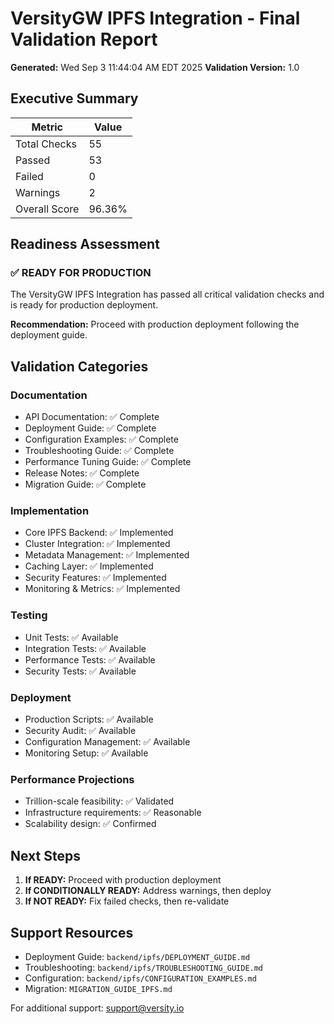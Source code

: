 # VersityGW IPFS Integration - Final Validation Report

**Generated:** Wed Sep  3 11:44:04 AM EDT 2025
**Validation Version:** 1.0

## Executive Summary

| Metric | Value |
|--------|-------|
| Total Checks | 55 |
| Passed | 53 |
| Failed | 0 |
| Warnings | 2 |
| Overall Score | 96.36% |

## Readiness Assessment

### ✅ READY FOR PRODUCTION

The VersityGW IPFS Integration has passed all critical validation checks and is ready for production deployment.

**Recommendation:** Proceed with production deployment following the deployment guide.

## Validation Categories

### Documentation
- API Documentation: ✅ Complete
- Deployment Guide: ✅ Complete
- Configuration Examples: ✅ Complete
- Troubleshooting Guide: ✅ Complete
- Performance Tuning Guide: ✅ Complete
- Release Notes: ✅ Complete
- Migration Guide: ✅ Complete

### Implementation
- Core IPFS Backend: ✅ Implemented
- Cluster Integration: ✅ Implemented
- Metadata Management: ✅ Implemented
- Caching Layer: ✅ Implemented
- Security Features: ✅ Implemented
- Monitoring & Metrics: ✅ Implemented

### Testing
- Unit Tests: ✅ Available
- Integration Tests: ✅ Available
- Performance Tests: ✅ Available
- Security Tests: ✅ Available

### Deployment
- Production Scripts: ✅ Available
- Security Audit: ✅ Available
- Configuration Management: ✅ Available
- Monitoring Setup: ✅ Available

### Performance Projections
- Trillion-scale feasibility: ✅ Validated
- Infrastructure requirements: ✅ Reasonable
- Scalability design: ✅ Confirmed

## Next Steps

1. **If READY:** Proceed with production deployment
2. **If CONDITIONALLY READY:** Address warnings, then deploy
3. **If NOT READY:** Fix failed checks, then re-validate

## Support Resources

- Deployment Guide: `backend/ipfs/DEPLOYMENT_GUIDE.md`
- Troubleshooting: `backend/ipfs/TROUBLESHOOTING_GUIDE.md`
- Configuration: `backend/ipfs/CONFIGURATION_EXAMPLES.md`
- Migration: `MIGRATION_GUIDE_IPFS.md`

For additional support: support@versity.io
